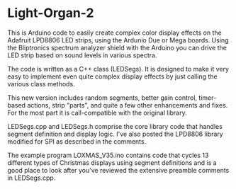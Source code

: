 Light-Organ-2
=============

This is Arduino code to easily create complex color display effects on the Adafruit LPD8806 LED strips, using the Ardunio Due or Mega boards. Using the Bliptronics spectrum analyzer shield with the Arduino you  can drive the LED strip based on sound levels in various spectra.

The code is written as a C++ class (LEDSegs). It is designed to make it very easy to implement even quite complex display effects by just calling the various class methods.

This new version includes random segments, better gain control, timer-based actions, strip "parts", and quite a few other enhancements and fixes. For the most part it is call-compatible with the original library.

LEDSegs.cpp and LEDSegs.h comprise the core library code that handles segment definition and display logic. I've also posted the LPD8806 library modified for SPI as described in the comments.

The example program LOXMAS_V35.ino contains code that cycles 13 different types of Christmas displays using segment definitions and is a good place to look after you've reviewed the extensive preamble comments in LEDSegs.cpp.
